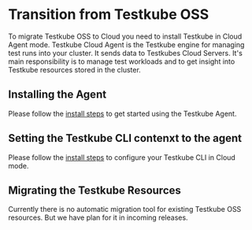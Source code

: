 # Transition from Testkube OSS

To migrate Testkube OSS to Cloud you need to install Testkube in Cloud Agent mode. Testkube Cloud Agent is the Testkube engine for managing test runs into your cluster. It sends data to Testkubes Cloud Servers. It's main responsibility is to manage test workloads and to get insight into Testkube resources stored in the cluster.


## Installing the Agent

Please follow the [install steps](installing-agent.md) to get started using the Testkube Agent.

## Setting the Testkube CLI contenxt to the agent

Please follow the [install steps](managing-cli-context.md) to configure your Testkube CLI in Cloud mode.


## Migrating the Testkube Resources

Currently there is no automatic migration tool for existing Testkube OSS resources. But we have plan for it in incoming releases.
